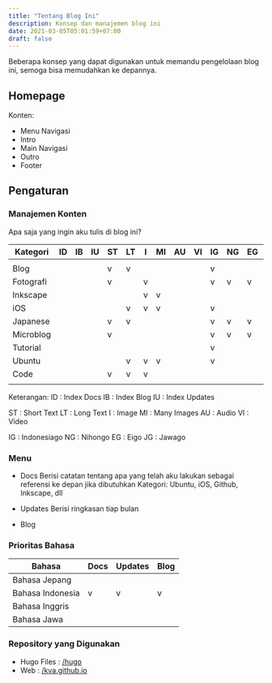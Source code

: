 ```yaml
---
title: "Tentang Blog Ini"
description: Konsep dan manajemen blog ini
date: 2021-03-05T05:01:59+07:00
draft: false
---
```


Beberapa konsep yang dapat digunakan untuk memandu pengelolaan blog ini, semoga bisa memudahkan ke depannya.

## Homepage

Konten:

- Menu Navigasi
- Intro
- Main Navigasi
- Outro
- Footer

## Pengaturan

### Manajemen Konten

Apa saja yang ingin aku tulis di blog ini?


Kategori | ID | IB | IU | ST | LT | I | MI | AU | VI | IG | NG | EG | JG | 
---------|----|----|----|----|----|---|----|----|----|----|----|----|----|
         |    |    |    |    |    |   |    |    |    |    |    |    |    |
Blog     |    |    |    | v  | v  |   |    |    |    | v  |    |    |    |
Fotografi|    |    |    | v  |    | v |    |    |    | v  | v  | v  | v  |
Inkscape |    |    |    |    |    | v | v  |    |    |    |    |    |    |
iOS      |    |    |    |    | v  | v | v  |    |    | v  |    |    |    |
Japanese |    |    |    | v  | v  |   |    |    |    | v  | v  | v  | v  |
Microblog|    |    |    | v  |    |   |    |    |    | v  | v  | v  | v  |
Tutorial |    |    |    |    |    |   |    |    |    | v  |    |    |    |
Ubuntu   |    |    |    |    | v  | v | v  |    |    | v  |    |    |    |
Code     |    |    |    | v  | v  |v  |    |    |    |    |    |    |    |
         |    |    |    |    |    |   |    |    |    |    |    |    |    |

Keterangan:
ID : Index Docs
IB : Index Blog
IU : Index Updates

ST : Short Text
LT : Long Text
I : Image
MI : Many Images
AU : Audio
VI : Video

IG : Indonesiago
NG : Nihongo
EG : Eigo
JG : Jawago

### Menu

- Docs 
Berisi catatan tentang apa yang telah aku lakukan sebagai referensi ke depan jika dibutuhkan
Kategori: Ubuntu, iOS, Github, Inkscape, dll

- Updates
Berisi ringkasan tiap bulan

- Blog


### Prioritas Bahasa

Bahasa | Docs | Updates | Blog
-------|------|---------|-----
Bahasa Jepang   |
Bahasa Indonesia| v | v | v
Bahasa Inggris  |
Bahasa Jawa     |

### Repository yang Digunakan
- Hugo Files : [/hugo](https://github.com/kva/hugo)
- Web : [/kva.github.io](https://github.com/kva/kva.github.io)

